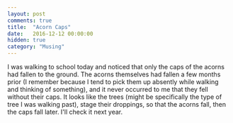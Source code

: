 ```yaml
---
layout: post
comments: true
title:  "Acorn Caps"
date:   2016-12-12 00:00:00
hidden: true
category: "Musing"
---
```


I was walking to school today and noticed that only the caps of the acorns had fallen to the ground. The acorns themselves had fallen a few months prior (I remember because I tend to pick them up absently while walking and thinking of something), and it never occurred to me that they fell without their caps. It looks like the trees (might be specifically the type of tree I was walking past), stage their droppings, so that the acorns fall, then the caps fall later. I'll check it next year.
